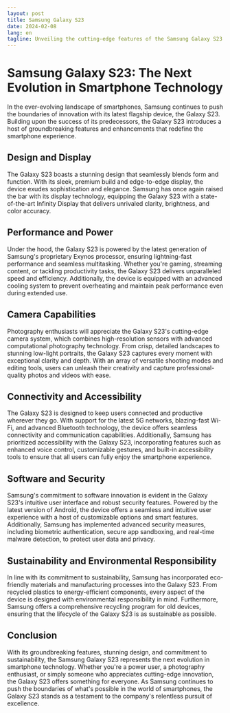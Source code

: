```yaml
---
layout: post
title: Samsung Galaxy S23
date: 2024-02-08
lang: en
tagline: Unveiling the cutting-edge features of the Samsung Galaxy S23.
---
```


# Samsung Galaxy S23: The Next Evolution in Smartphone Technology

In the ever-evolving landscape of smartphones, Samsung continues to push the boundaries of innovation with its latest flagship device, the Galaxy S23. Building upon the success of its predecessors, the Galaxy S23 introduces a host of groundbreaking features and enhancements that redefine the smartphone experience.

## Design and Display

The Galaxy S23 boasts a stunning design that seamlessly blends form and function. With its sleek, premium build and edge-to-edge display, the device exudes sophistication and elegance. Samsung has once again raised the bar with its display technology, equipping the Galaxy S23 with a state-of-the-art Infinity Display that delivers unrivaled clarity, brightness, and color accuracy.

## Performance and Power

Under the hood, the Galaxy S23 is powered by the latest generation of Samsung's proprietary Exynos processor, ensuring lightning-fast performance and seamless multitasking. Whether you're gaming, streaming content, or tackling productivity tasks, the Galaxy S23 delivers unparalleled speed and efficiency. Additionally, the device is equipped with an advanced cooling system to prevent overheating and maintain peak performance even during extended use.

## Camera Capabilities

Photography enthusiasts will appreciate the Galaxy S23's cutting-edge camera system, which combines high-resolution sensors with advanced computational photography technology. From crisp, detailed landscapes to stunning low-light portraits, the Galaxy S23 captures every moment with exceptional clarity and depth. With an array of versatile shooting modes and editing tools, users can unleash their creativity and capture professional-quality photos and videos with ease.

## Connectivity and Accessibility

The Galaxy S23 is designed to keep users connected and productive wherever they go. With support for the latest 5G networks, blazing-fast Wi-Fi, and advanced Bluetooth technology, the device offers seamless connectivity and communication capabilities. Additionally, Samsung has prioritized accessibility with the Galaxy S23, incorporating features such as enhanced voice control, customizable gestures, and built-in accessibility tools to ensure that all users can fully enjoy the smartphone experience.

## Software and Security

Samsung's commitment to software innovation is evident in the Galaxy S23's intuitive user interface and robust security features. Powered by the latest version of Android, the device offers a seamless and intuitive user experience with a host of customizable options and smart features. Additionally, Samsung has implemented advanced security measures, including biometric authentication, secure app sandboxing, and real-time malware detection, to protect user data and privacy.

## Sustainability and Environmental Responsibility

In line with its commitment to sustainability, Samsung has incorporated eco-friendly materials and manufacturing processes into the Galaxy S23. From recycled plastics to energy-efficient components, every aspect of the device is designed with environmental responsibility in mind. Furthermore, Samsung offers a comprehensive recycling program for old devices, ensuring that the lifecycle of the Galaxy S23 is as sustainable as possible.

## Conclusion

With its groundbreaking features, stunning design, and commitment to sustainability, the Samsung Galaxy S23 represents the next evolution in smartphone technology. Whether you're a power user, a photography enthusiast, or simply someone who appreciates cutting-edge innovation, the Galaxy S23 offers something for everyone. As Samsung continues to push the boundaries of what's possible in the world of smartphones, the Galaxy S23 stands as a testament to the company's relentless pursuit of excellence.
